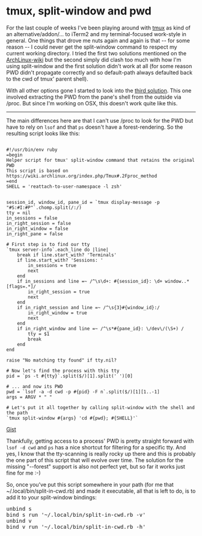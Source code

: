 # tmux, split-window and pwd

For the last couple of weeks I've been playing around with [tmux](http://tmux.sf.net) as kind of an alternative/addon/... to iTerm2 and my
terminal-focused work-style in general. One things that drove me nuts again and again is that -- for some reason -- I
could never get the split-window command to respect my current working directory. I tried the first two solutions
mentioned on the [ArchLinux-wiki](https://wiki.archlinux.org/index.php/Tmux#Split_window_and_retain_current_directory)
but the second simply did clash too much with how I'm using split-window and the first solution didn't work at all (for
some reason PWD didn't propagate correctly and so default-path always defaulted back to the cwd of tmux' parent shell).

With all other options gone I started to look into the [third solution](https://wiki.archlinux.org/index.php/Tmux#.2Fproc_method).
This one involved extracting the PWD from the pane's shell from the outside via /proc. But since I'm working on OSX, 
this doesn't work quite like this.

-----------------------------

The main differences here are that I can't use /proc to look for the PWD but have to rely on `lsof` and that `ps`
doesn't have a forest-rendering. So the resulting script looks like this:

<pre><code>
#!/usr/bin/env ruby
=begin
Helper script for tmux' split-window command that retains the original PWD
This script is based on https://wiki.archlinux.org/index.php/Tmux#.2Fproc_method
=end
SHELL = 'reattach-to-user-namespace -l zsh'


session_id, window_id, pane_id = `tmux display-message -p "#S:#I:#P"`.chomp.split(/:/)
tty = nil
in_sessions = false
in_right_session = false
in_right_window = false
in_right_pane = false

# First step is to find our tty
`tmux server-info`.each_line do |line|
    break if line.start_with? 'Terminals'
    if line.start_with? 'Sessions: '
        in_sessions = true
        next
    end
    if in_sessions and line =~ /^\s\d+: #{session_id}: \d+ window..*[flags=.*]/
        in_right_session = true
        next
    end   
    if in_right_session and line =~ /^\s{3}#{window_id}:/
        in_right_window = true
        next
    end
    if in_right_window and line =~ /^\s*#{pane_id}: \/dev\/(\S+) /
        tty = $1
        break
    end
end

raise "No matching tty found" if tty.nil?

# Now let's find the process with this tty
pid = `ps -t #{tty}`.split($/)[1].split(' ')[0]

# ... and now its PWD
pwd = `lsof -a -d cwd -p #{pid} -F n`.split($/)[1][1..-1]
args = ARGV * " "

# Let's put it all together by calling split-window with the shell and the path
`tmux split-window #{args} 'cd #{pwd}; #{SHELL}'`
</code></pre><a href="https://gist.github.com/2758863">Gist</a>

Thankfully, getting access to a process' PWD is pretty straight forward with `lsof -d cwd` and `ps` has a nice shortcut
for filtering for a specific tty. And yes, I know that the tty-scanning is really rocky up there and this is probably 
the one part of this script that will evolve over time. The solution for the missing "--forest" support is also not 
perfect yet, but so far it works just fine for me :-)

So, once you've put this script somewhere in your path (for me that ~/.local/bin/split-in-cwd.rb) and made it 
executable, all that is left to do, is to add it to your split-window bindings:

<pre>
unbind s
bind s run '~/.local/bin/split-in-cwd.rb -v'
unbind v
bind v run '~/.local/bin/split-in-cwd.rb -h'
</pre>